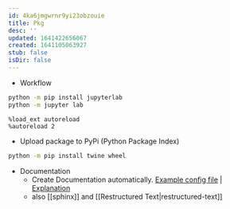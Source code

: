 ```yaml
---
id: 4ka6jmgwrnr9yi23obzouie
title: Pkg
desc: ''
updated: 1641422656067
created: 1641105063927
stub: false
isDir: false
---
```




- Workflow


```bash
python -m pip install jupyterlab
python -m jupyter lab
```

```
%load_ext autoreload
%autoreload 2
```

- Upload package to PyPi (Python Package Index)

```bash
python -m pip install twine wheel
```

- Documentation
  - Create Documentation automatically. [Example config file](https://github.com/koaning/clumper/blob/main/mkdocs.yml) \| [Explanation](https://calmcode.io/docs/mkdocs.yml.html)
  - also [[sphinx]] and [[Restructured Text|restructured-text]]
